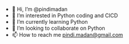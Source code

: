 - 👋 Hi, I’m @pindimadan
- 👀 I’m interested in Python coding and CICD
- 🌱 I’m currently learning Python
- 💞️ I’m looking to collaborate on Python
- 📫 How to reach me pindi.madan@gmail.com

<!---
pindimadan/pindimadan is a ✨ special ✨ repository because its `README.md` (this file) appears on your GitHub profile.
You can click the Preview link to take a look at your changes.
--->
